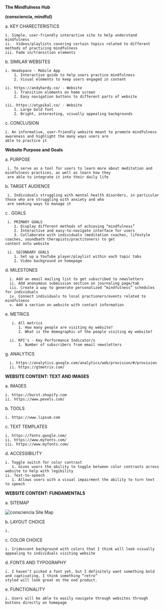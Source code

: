 **The Mindfulness Hub**

**(consciencia, mindful)**


  a. KEY CHARECTERISTICS
  
    i. Simple, user-friendly interactive site to help understand mindfulness 
    ii.  Videos/playlists covering certain topics related to different methods of practicing mindfulness
    iii. Fade in/transition elements
    
  b. SIMILAR WEBSITES
  
    i. Headspace - Mobile App
        1. Interactive guide to help users practice mindfulness
        2. Visual elements to keep users engaged in content 
	
    ii. https://andyhardy.co/ - Website
        1. Transition elements on home screen
        2. Easy navigation buttons to different parts of website

    iii. https://atypikal.co/ - Website 
        1. Large bold font 
        2. Bright, interesting, visually appealing backgrounds 

  c. CONCLUSION
  
    i. An informative, user-friendly website meant to promote mindfulness awareness and highlight the many ways users are
    able to practice it                  
**Website Purpose and Goals**

  a. PURPOSE
  
     i. To serve as a tool for users to learn more about meditation and mindfulness practices, as well as learn how they 
     are able to integrate it into their daily life
    
  b. TARGET AUDIENCE 
  
  
     i. Individuals struggling with mental health disorders, in particular those who are struggling with anxiety and who 
     are seeking ways to manage it
  
  c . GOALS 
  
     i. PRIMARY GOALS 
        1. Display different methods of achieving “mindfulness”
        2. Interactive and easy-to-navigate interface for users
        3. Collaborate with individuals (meditation coaches, lifestyle coaches, soundbath therapists/practitoners) to get 
	content onto website
        
     ii. SECONDARY GOALS 
        1. Set up a YouTube player/playlist within each topic tabs
        2. Video background on homepage
        
   d. MILESTONES 
  
      i. Add an email mailing list to get subscribed to newsletters
      ii. Add anonymous submission section on journaling page/tab
      iii. Create a way to generate personalized “mindfulness” schedules for individuals 
      iv. Connect individuals to local practioners/events related to mindfulness
      v. Add a section on website with contact information 
      
   e. METRICS
   
       i. All metrics 
          1. How many people are visiting my website?
          2. What is the demographic of the people visiting my website?

      ii. KPI's - Key Performance Indicator/s
          1. Number of subscribers from email newsletters
          
   g. ANALYTICS 
    
      i. https://analytics.google.com/analytics/web/provision/#/provision
      ii. https://gtmetrix.com/         
      
**WEBSITE CONTENT: TEXT AND IMAGES**

a. IMAGES

	i. https://burst.shopify.com
	ii. https://www.pexels.com/
	
b. TOOLS

	i. https://www.lipsum.com

c. TEXT TEMPLATES

	i. https://fonts.google.com/
	ii. https://www.myfonts.com/
	iii. https://www.myfonts.com/
d. ACCESSIBILITY

	i. Toggle switch for color contrast 
	   1. Gives users the ability to toggle between color contrasts across website to help with legibility 
	ii. Text-to-speech
	   1. Allows users with a visual impairment the ability to turn text to speech 
	
**WEBSITE CONTENT: FUNDAMENTALS**

a. SITEMAP

![consciencia Site Map](https://user-images.githubusercontent.com/112715717/194082871-50d7c1e4-f9fe-4609-9e20-a2d9df593eca.png)

b. LAYOUT CHOICE

	i. 
	
c. COLOR CHOICE

	i. Iridescent background with colors that I think will look visually appealing to individuals visiting website
	
d. FONTS AND TYPOGRAPHY

	i. I haven’t picked a font yet, but I definitely want something bold and captivating. I think something “retro” 
	styled will look great on the end product. 
	
e. FUNCTIONALITY 

	i. Users will be able to easily navigate through websites through buttons directly on homepage

